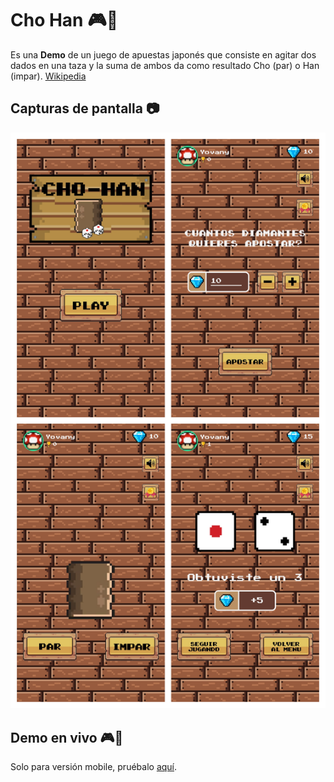 # Cho Han 🎮🎲
Es una **Demo** de un juego de apuestas japonés que consiste en agitar dos dados en una taza y la suma de ambos da como resultado Cho (par) o Han (impar). [Wikipedia](https://en.wikipedia.org/wiki/Ch%C5%8D-han)

## Capturas de pantalla 📷
![Cho Han collage](/assets/imgs/screenshot/cho-han-collage.png)

## Demo en vivo 🎮🚀
Solo para versión mobile, pruébalo [aquí](https://yovani-morales.github.io/Cho-Han/).